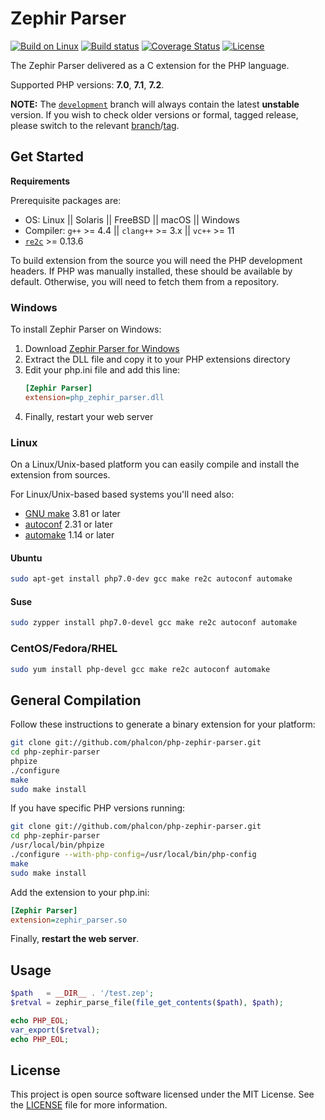 # Zephir Parser

[![Build on Linux][:badge-travis:]][:build-travis:]
[![Build status][:badge-appveyor:]][:build-appveyor:]
[![Coverage Status][:badge-codecov:]][:build-codecov:]
[![License][:badge-license:]][:ext-license:]

The Zephir Parser delivered as a C extension for the PHP language.

Supported PHP versions: **7.0**, **7.1**, **7.2**.

**NOTE:** The [`development`][:dev-branch:]
branch will always contain the latest **unstable** version. If you wish to
check older versions or formal, tagged release, please switch to the
relevant [branch][:branches:]/[tag][:tags:].

## Get Started

**Requirements**

Prerequisite packages are:

* OS: Linux || Solaris || FreeBSD || macOS || Windows
* Compiler: `g++` >= 4.4 || `clang++` >= 3.x || `vc++` >= 11
* [`re2c`](http://re2c.org/) >= 0.13.6

To build extension from the source you will need the PHP development headers.
If PHP was manually installed, these should be available by default.
Otherwise, you will need to fetch them from a repository.

### Windows

To install Zephir Parser on Windows:

1. Download [Zephir Parser for Windows][:latest-release:]
2. Extract the DLL file and copy it to your PHP extensions directory
3. Edit your php.ini file and add this line:
   ```ini
   [Zephir Parser]
   extension=php_zephir_parser.dll
   ```
4. Finally, restart your web server

### Linux

On a Linux/Unix-based platform you can easily compile and install the
extension from sources.

For Linux/Unix-based based systems you'll need also:

* [GNU make](https://www.gnu.org/software/make/) 3.81 or later
* [autoconf](https://www.gnu.org/software/autoconf/autoconf.html) 2.31 or later
* [automake](https://www.gnu.org/software/automake/) 1.14 or later

#### Ubuntu

```bash
sudo apt-get install php7.0-dev gcc make re2c autoconf automake
```

#### Suse

```bash
sudo zypper install php7.0-devel gcc make re2c autoconf automake
```

### CentOS/Fedora/RHEL

```bash
sudo yum install php-devel gcc make re2c autoconf automake
```

## General Compilation

Follow these instructions to generate a binary extension for your platform:

```bash
git clone git://github.com/phalcon/php-zephir-parser.git
cd php-zephir-parser
phpize
./configure
make
sudo make install
```

If you have specific PHP versions running:

```bash
git clone git://github.com/phalcon/php-zephir-parser.git
cd php-zephir-parser
/usr/local/bin/phpize
./configure --with-php-config=/usr/local/bin/php-config
make
sudo make install
```

Add the extension to your php.ini:

```ini
[Zephir Parser]
extension=zephir_parser.so
```

Finally, **restart the web server**.

## Usage

```php
$path   = __DIR__ . '/test.zep';
$retval = zephir_parse_file(file_get_contents($path), $path);

echo PHP_EOL;
var_export($retval);
echo PHP_EOL;
```

## License

This project is open source software licensed under the MIT License.
See the [LICENSE][:ext-license:] file for more information.

[:badge-travis:]: https://travis-ci.org/phalcon/php-zephir-parser.svg?branch=development
[:badge-appveyor:]: https://ci.appveyor.com/api/projects/status/r4k8baw1iy54v2wt/branch/development?svg=true
[:badge-codecov:]: https://codecov.io/gh/phalcon/php-zephir-parser/branch/development/graph/badge.svg
[:badge-license:]: https://img.shields.io/badge/license-MIT-brightgreen.svg
[:build-travis:]: https://travis-ci.org/phalcon/php-zephir-parser
[:build-appveyor:]: https://ci.appveyor.com/project/sergeyklay/php-zephir-parser/branch/master
[:build-codecov:]: https://codecov.io/gh/phalcon/php-zephir-parser
[:ext-license:]: https://github.com/phalcon/php-zephir-parser/blob/master/LICENSE
[:latest-release:]: https://github.com/phalcon/php-zephir-parser/releases/latest
[:dev-branch:]:https://github.com/phalcon/php-zephir-parser/tree/development
[:branches:]: https://github.com/phalcon/php-zephir-parser/branches
[:tags:]: https://github.com/phalcon/php-zephir-parser/tags

